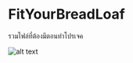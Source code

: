 # FitYourBreadLoaf
รวมไฟล์ที่ต้องมีตอนทำโปรเจค

![alt text](https://cdn.pic.in.th/file/picinth/UML-class.png)
